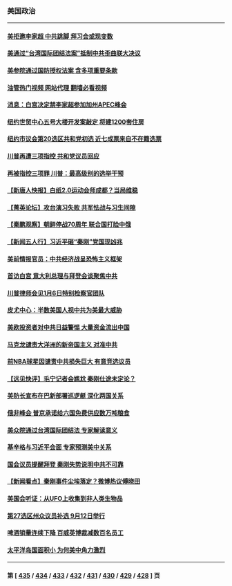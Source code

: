 ### 美国政治
---
#### [美拒邀李家超 中共跳脚 拜习会或现变数](../../pages/ncid1078159/n14043635.md?07282045) 
#### [美通过“台湾国际团结法案”抵制中共歪曲联大决议](../../pages/ncid1078159/n14043569.md?07282045) 
#### [美参院通过国防授权法案 含多项重要条款](../../pages/ncid1078159/n14043233.md?07282045) 
#### [油管热门视频 网站代理 翻墙必看视频](http://138.2.39.72:81/youtube.html?epic-marker?07282045)
#### [消息：白宫决定禁李家超参加加州APEC峰会](../../pages/ncid1078159/n14043467.md?07282045) 
#### [纽约世贸中心五号大楼开发案敲定 将建1200套住房](../../pages/ncid1078159/n14043456.md?07282045) 
#### [纽约市议会第20选区共和党初选 近七成票来自不在籍选票](../../pages/ncid1078159/n14043448.md?07282045) 
#### [川普再遭三项指控 共和党议员回应](../../pages/ncid1078159/n14043322.md?07282045) 
#### [再被指控三项罪 川普：最高级别的选举干预](../../pages/ncid1078159/n14043284.md?07282045) 
#### [【新唐人快报】白纸2.0运动会师成都？当局维稳](../../pages/ncid1078159/n14043257.md?07282045) 
#### [【菁英论坛】攻台演习失败 共军怯战与习生间隙](../../pages/ncid1078159/n14043232.md?07282045) 
#### [【秦鹏观察】朝鲜停战70周年 联合国打脸中俄](../../pages/ncid1078159/n14043246.md?07282045) 
#### [【新闻五人行】习近平砸“秦刚”党国现凶兆](../../pages/ncid1078159/n14043237.md?07282045) 
#### [美前情报官员：中共经济战呈恐怖主义框架](../../pages/ncid1078159/n14043136.md?07282045) 
#### [首访白宫 意大利总理与拜登会谈聚焦中共](../../pages/ncid1078159/n14043168.md?07282045) 
#### [川普律师会见1月6日特别检察官团队](../../pages/ncid1078159/n14043167.md?07282045) 
#### [皮尤中心：半数美国人视中共为美最大威胁](../../pages/ncid1078159/n14043108.md?07282045) 
#### [美欧投资者对中共日益警惕 大量资金流出中国](../../pages/ncid1078159/n14043141.md?07282045) 
#### [马克龙谴责大洋洲的新帝国主义 对准中共](../../pages/ncid1078159/n14043158.md?07282045) 
#### [前NBA球星因谴责中共损失巨大 有意竞选议员](../../pages/ncid1078159/n14043097.md?07282045) 
#### [【远见快评】毛宁记者会尴尬 秦刚仕途未定论？](../../pages/ncid1078159/n14043034.md?07282045) 
#### [美防长宣布在巴新部署巡逻艇 深化两国关系](../../pages/ncid1078159/n14043110.md?07282045) 
#### [俄非峰会 普京承诺给六国免费供应数万吨粮食](../../pages/ncid1078159/n14043119.md?07282045) 
#### [美众院通过台湾国际团结法 专家解读意义](../../pages/ncid1078159/n14042886.md?07282045) 
#### [基辛格与习近平会面 专家预测美中关系](../../pages/ncid1078159/n14042646.md?07282045) 
#### [国会议员提醒拜登 秦刚失势说明中共不可靠](../../pages/ncid1078159/n14042676.md?07282045) 
#### [【新闻看点】秦刚事件尘埃落定？微博热议傅晓田](../../pages/ncid1078159/n14042682.md?07282045) 
#### [美国会听证：从UFO上收集到非人类生物品](../../pages/ncid1078159/n14042630.md?07282045) 
#### [第27选区州众议员补选 9月12日举行](../../pages/ncid1078159/n14042740.md?07282045) 
#### [啤酒销量连续下降 百威英博裁减数百名员工](../../pages/ncid1078159/n14042663.md?07282045) 
#### [太平洋岛国面积小 为何美中角力激烈](../../pages/ncid1078159/n14042674.md?07282045) 

---
#### 第 [ [435](./435.md?07282045) / [434](./434.md?07282045) / [433](./433.md?07282045) / [432](./432.md?07282045) / [431](./431.md?07282045) / [430](./430.md?07282045) / [429](./429.md?07282045) / [428](./428.md?07282045) ] 页
